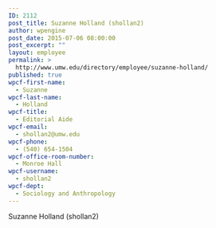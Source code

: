 ```yaml
---
ID: 2112
post_title: Suzanne Holland (shollan2)
author: wpengine
post_date: 2015-07-06 08:00:00
post_excerpt: ""
layout: employee
permalink: >
  http://www.umw.edu/directory/employee/suzanne-holland/
published: true
wpcf-first-name:
  - Suzanne
wpcf-last-name:
  - Holland
wpcf-title:
  - Editorial Aide
wpcf-email:
  - shollan2@umw.edu
wpcf-phone:
  - (540) 654-1504
wpcf-office-room-number:
  - Monroe Hall
wpcf-username:
  - shollan2
wpcf-dept:
  - Sociology and Anthropology
---
```

Suzanne Holland (shollan2)